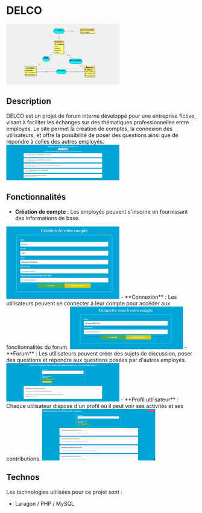 # DELCO 
<img src="DELCO/d0.png" alt="Texte alternatif" width="300px">

## Description

DELCO est un projet de forum interne développé pour une entreprise fictive, visant à faciliter les échanges sur des thématiques professionnelles entre employés. 
Le site permet la création de comptes, la connexion des utilisateurs, et offre la possibilité de poser des questions ainsi que de répondre à celles des autres employés.
<img src="DELCO/d1.png" alt="Texte alternatif" width="300px">

## Fonctionnalités

- **Création de compte** : Les employés peuvent s'inscrire en fournissant des informations de base.
<img src="DELCO/d2.png" alt="Texte alternatif" width="300px">
- **Connexion** : Les utilisateurs peuvent se connecter à leur compte pour accéder aux fonctionnalités du forum.
<img src="DELCO/d3.png" alt="Texte alternatif" width="300px">
- **Forum** : Les utilisateurs peuvent créer des sujets de discussion, poser des questions et répondre aux questions posées par d'autres employés.
<img src="DELCO/d5.png" alt="Texte alternatif" width="300px">
- **Profil utilisateur** : Chaque utilisateur dispose d'un profil où il peut voir ses activités et ses contributions.
<img src="DELCO/d4.png" alt="Texte alternatif" width="300px">

## Technos

Les technologies utilisées pour ce projet sont :

- Laragon / PHP / MySQL
